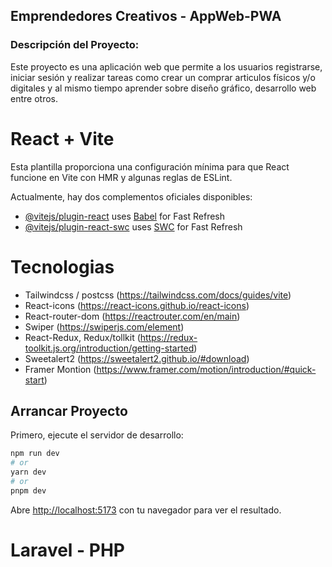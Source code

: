 ## Emprendedores Creativos - AppWeb-PWA

### Descripción del Proyecto:

Este proyecto es una aplicación web que permite a los usuarios registrarse, iniciar sesión y realizar tareas como crear un comprar articulos físicos y/o digitales y al mismo tiempo aprender sobre diseño gráfico, desarrollo web entre otros.

# React + Vite

Esta plantilla proporciona una configuración mínima para que React funcione en Vite con HMR y algunas reglas de ESLint.

Actualmente, hay dos complementos oficiales disponibles:

- [@vitejs/plugin-react](https://github.com/vitejs/vite-plugin-react/blob/main/packages/plugin-react/README.md) uses [Babel](https://babeljs.io/) for Fast Refresh
- [@vitejs/plugin-react-swc](https://github.com/vitejs/vite-plugin-react-swc) uses [SWC](https://swc.rs/) for Fast Refresh

# Tecnologias

- Tailwindcss / postcss (https://tailwindcss.com/docs/guides/vite)
- React-icons (https://react-icons.github.io/react-icons)
- React-router-dom (https://reactrouter.com/en/main)
- Swiper (https://swiperjs.com/element)
- React-Redux, Redux/tollkit (https://redux-toolkit.js.org/introduction/getting-started)
- Sweetalert2 (https://sweetalert2.github.io/#download)
- Framer Montion (https://www.framer.com/motion/introduction/#quick-start)

## Arrancar Proyecto

Primero, ejecute el servidor de desarrollo:

```bash
npm run dev
# or
yarn dev
# or
pnpm dev
```

Abre [http://localhost:5173](http://localhost:5173) con tu navegador para ver el resultado.

# Laravel - PHP

